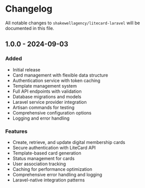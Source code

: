 # Changelog

All notable changes to `shakewellagency/litecard-laravel` will be documented in this file.

## 1.0.0 - 2024-09-03

### Added
- Initial release
- Card management with flexible data structure
- Authentication service with token caching
- Template management system
- Full API endpoints with validation
- Database migrations and models
- Laravel service provider integration
- Artisan commands for testing
- Comprehensive configuration options
- Logging and error handling

### Features
- Create, retrieve, and update digital membership cards
- Secure authentication with LiteCard API
- Template-based card generation
- Status management for cards
- User association tracking
- Caching for performance optimization
- Comprehensive error handling and logging
- Laravel-native integration patterns